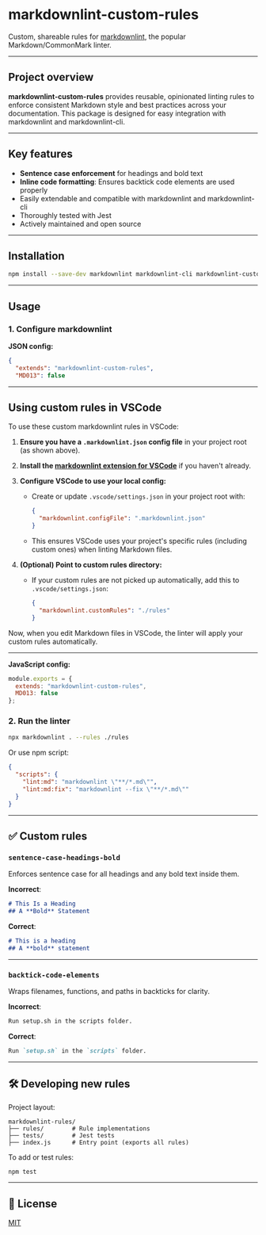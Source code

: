 # markdownlint-custom-rules

Custom, shareable rules for [markdownlint](https://github.com/DavidAnson/markdownlint), the popular Markdown/CommonMark linter.

---

## Project overview

**markdownlint-custom-rules** provides reusable, opinionated linting rules to enforce consistent Markdown style and best practices across your documentation. This package is designed for easy integration with markdownlint and markdownlint-cli.

---

## Key features

- **Sentence case enforcement** for headings and bold text
- **Inline code formatting**: Ensures backtick code elements are used properly
- Easily extendable and compatible with markdownlint and markdownlint-cli
- Thoroughly tested with Jest
- Actively maintained and open source

---

## Installation

```bash
npm install --save-dev markdownlint markdownlint-cli markdownlint-custom-rules
```

---

## Usage

### 1. Configure markdownlint

**JSON config:**

```json
{
  "extends": "markdownlint-custom-rules",
  "MD013": false

```

---

## Using custom rules in VSCode

To use these custom markdownlint rules in VSCode:

1. **Ensure you have a `.markdownlint.json` config file** in your project root (as shown above).
2. **Install the [markdownlint extension for VSCode](https://marketplace.visualstudio.com/items?itemName=DavidAnson.vscode-markdownlint)** if you haven't already.
3. **Configure VSCode to use your local config:**
   - Create or update `.vscode/settings.json` in your project root with:

     ```json
     {
       "markdownlint.configFile": ".markdownlint.json"
     }
     ```

   - This ensures VSCode uses your project's specific rules (including custom ones) when linting Markdown files.

4. **(Optional) Point to custom rules directory:**
   - If your custom rules are not picked up automatically, add this to `.vscode/settings.json`:

     ```json
     {
       "markdownlint.customRules": "./rules"
     }
     ```

Now, when you edit Markdown files in VSCode, the linter will apply your custom rules automatically.

---

**JavaScript config:**

```js
module.exports = {
  extends: "markdownlint-custom-rules",
  MD013: false
};
```

### 2. Run the linter

```bash
npx markdownlint . --rules ./rules
```

Or use npm script:

```json
{
  "scripts": {
    "lint:md": "markdownlint \"**/*.md\"",
    "lint:md:fix": "markdownlint --fix \"**/*.md\""
  }
}
```

---

## ✅ Custom rules

### `sentence-case-headings-bold`

Enforces sentence case for all headings and any bold text inside them.

**Incorrect**:

```markdown
# This Is a Heading
## A **Bold** Statement
```

**Correct**:

```markdown
# This is a heading
## A **bold** statement
```

---

### `backtick-code-elements`

Wraps filenames, functions, and paths in backticks for clarity.

**Incorrect**:

```markdown
Run setup.sh in the scripts folder.
```

**Correct**:

```markdown
Run `setup.sh` in the `scripts` folder.
```

---

## 🛠️ Developing new rules

Project layout:

```text
markdownlint-rules/
├── rules/        # Rule implementations
├── tests/        # Jest tests
├── index.js      # Entry point (exports all rules)
```

To add or test rules:

```bash
npm test
```

---

## 📄 License

[MIT](LICENSE)
